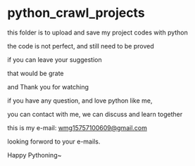 # python_crawl_projects

this folder is to upload and save my project codes with python

the code is not perfect, and still need to be proved

if you can leave your suggestion

that would be grate

and Thank you for watching

if you have any question, and love python like me,

you can contact with me, we can discuss and learn together

this is my e-mail:
wmg15757100609@gmail.com

looking forword to your e-mails.

Happy Pythoning~
